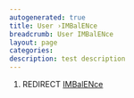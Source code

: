 ```yaml
---
autogenerated: true
title: User ›IMBalENce
breadcrumb: User IMBalENce
layout: page
categories: 
description: test description
---
```


1.  REDIRECT [IMBalENce](IMBalENce )
